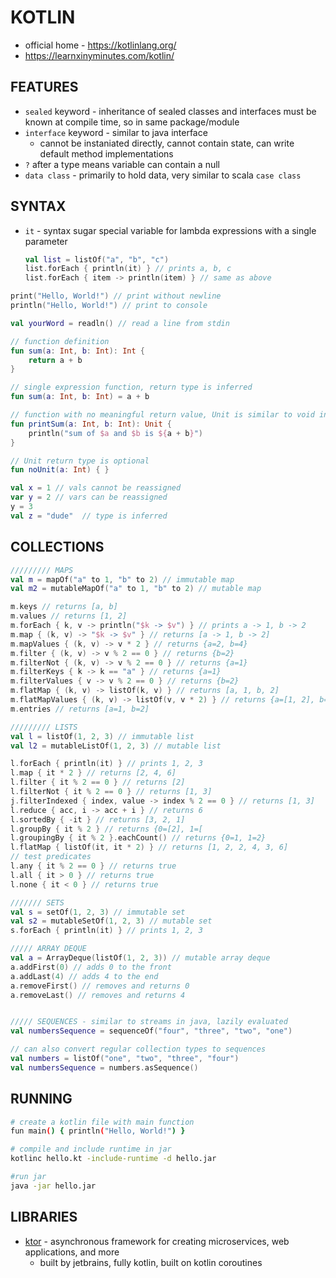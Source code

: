 # KOTLIN
- official home - https://kotlinlang.org/
- https://learnxinyminutes.com/kotlin/

## FEATURES
- `sealed` keyword - inheritance of sealed classes and interfaces must be known at compile time, so in same package/module
- `interface` keyword - similar to java interface
    - cannot be instaniated directly, cannot contain state, can write default method implementations
- `?` after a type means variable can contain a null
- `data class` - primarily to hold data, very similar to scala `case class`

## SYNTAX
- `it` - syntax sugar special variable for lambda expressions with a single parameter
    ```kotlin
    val list = listOf("a", "b", "c")
    list.forEach { println(it) } // prints a, b, c
    list.forEach { item -> println(item) } // same as above
    ```
```kotlin
print("Hello, World!") // print without newline
println("Hello, World!") // print to console

val yourWord = readln() // read a line from stdin

// function definition
fun sum(a: Int, b: Int): Int {
    return a + b
}

// single expression function, return type is inferred
fun sum(a: Int, b: Int) = a + b

// function with no meaningful return value, Unit is similar to void in Java/C++
fun printSum(a: Int, b: Int): Unit {
    println("sum of $a and $b is ${a + b}")
}

// Unit return type is optional
fun noUnit(a: Int) { }

val x = 1 // vals cannot be reassigned
var y = 2 // vars can be reassigned
y = 3
val z = "dude"  // type is inferred
```

## COLLECTIONS
```kotlin
///////// MAPS
val m = mapOf("a" to 1, "b" to 2) // immutable map
val m2 = mutableMapOf("a" to 1, "b" to 2) // mutable map

m.keys // returns [a, b]
m.values // returns [1, 2]
m.forEach { k, v -> println("$k -> $v") } // prints a -> 1, b -> 2
m.map { (k, v) -> "$k -> $v" } // returns [a -> 1, b -> 2]
m.mapValues { (k, v) -> v * 2 } // returns {a=2, b=4}
m.filter { (k, v) -> v % 2 == 0 } // returns {b=2}
m.filterNot { (k, v) -> v % 2 == 0 } // returns {a=1}
m.filterKeys { k -> k == "a" } // returns {a=1}
m.filterValues { v -> v % 2 == 0 } // returns {b=2}
m.flatMap { (k, v) -> listOf(k, v) } // returns [a, 1, b, 2]
m.flatMapValues { (k, v) -> listOf(v, v * 2) } // returns {a=[1, 2], b=[2, 4]}
m.entries // returns [a=1, b=2]

///////// LISTS
val l = listOf(1, 2, 3) // immutable list
val l2 = mutableListOf(1, 2, 3) // mutable list

l.forEach { println(it) } // prints 1, 2, 3
l.map { it * 2 } // returns [2, 4, 6]
l.filter { it % 2 == 0 } // returns [2]
l.filterNot { it % 2 == 0 } // returns [1, 3]
j.filterIndexed { index, value -> index % 2 == 0 } // returns [1, 3]
l.reduce { acc, i -> acc + i } // returns 6
l.sortedBy { -it } // returns [3, 2, 1]
l.groupBy { it % 2 } // returns {0=[2], 1=[
l.groupingBy { it % 2 }.eachCount() // returns {0=1, 1=2}
l.flatMap { listOf(it, it * 2) } // returns [1, 2, 2, 4, 3, 6]
// test predicates
l.any { it % 2 == 0 } // returns true
l.all { it > 0 } // returns true
l.none { it < 0 } // returns true

/////// SETS
val s = setOf(1, 2, 3) // immutable set
val s2 = mutableSetOf(1, 2, 3) // mutable set
s.forEach { println(it) } // prints 1, 2, 3

///// ARRAY DEQUE
val a = ArrayDeque(listOf(1, 2, 3)) // mutable array deque
a.addFirst(0) // adds 0 to the front
a.addLast(4) // adds 4 to the end
a.removeFirst() // removes and returns 0
a.removeLast() // removes and returns 4


///// SEQUENCES - similar to streams in java, lazily evaluated
val numbersSequence = sequenceOf("four", "three", "two", "one")

// can also convert regular collection types to sequences
val numbers = listOf("one", "two", "three", "four")
val numbersSequence = numbers.asSequence()
```

## RUNNING
```sh
# create a kotlin file with main function
fun main() { println("Hello, World!") }

# compile and include runtime in jar
kotlinc hello.kt -include-runtime -d hello.jar

#run jar
java -jar hello.jar
```

## LIBRARIES
- [ktor](https://ktor.io/) - asynchronous framework for creating microservices, web applications, and more
    - built by jetbrains, fully kotlin, built on kotlin coroutines
